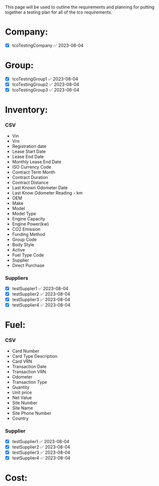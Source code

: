 This page will be used to outline the requirements and planning for putting together a testing plan for all of the tco requirements.
# Company:

- [x] tcoTestingCompany ✅ 2023-08-04
# Group:

- [x] tcoTestingGroup1 ✅ 2023-08-04
- [x] tcoTestingGroup2 ✅ 2023-08-04
- [x] tcoTestingGroup3 ✅ 2023-08-04
# Inventory:

### CSV

- Vin 
- Vrn
- Registration date
- Lease Start Date
- Lease End Date
- Monthly Lease End Date
- ISO Currency Code
- Contract Term Month
- Contract Duration
- Contract Distance
- Last Known Odometer Date
- Last Know Odometer Reading - km
- OEM
- Make
- Model
- Model Type
- Engine Capacity
- Engine Power(kw)
- CO2 Emission
- Funding Method
- Group Code
- Body Style
- Active
- Fuel Type Code
- Supplier
- Direct Purchase
### Suppliers

- [x] testSuppler1 ✅ 2023-08-04
- [x] testSupplier2 ✅ 2023-08-04
- [x] testSupplier3 ✅ 2023-08-04
- [x] testSupplier4 ✅ 2023-08-04

# Fuel:

### CSV

- Card Number
- Card Type Description
- Card VRN
- Transaction Date
- Transaction VRN
- Odometer
- Transaction Type
- Quantity
- Unit price
- Net Value
- Site Number
- Site Name
- Site Phone Number
- Country

### Supplier

- [x] testSupplier1 ✅ 2023-08-04
- [x] testSupplier2 ✅ 2023-08-04
- [x] testSupplier3 ✅ 2023-08-04
- [x] testSupplier4 ✅ 2023-08-04

# Cost:

